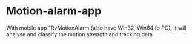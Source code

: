 # Motion-alarm-app
With mobile app "RvMotionAlarm (also have Win32, Win64 fo PC), it will analyse and classify the motion strength and tracking data.
